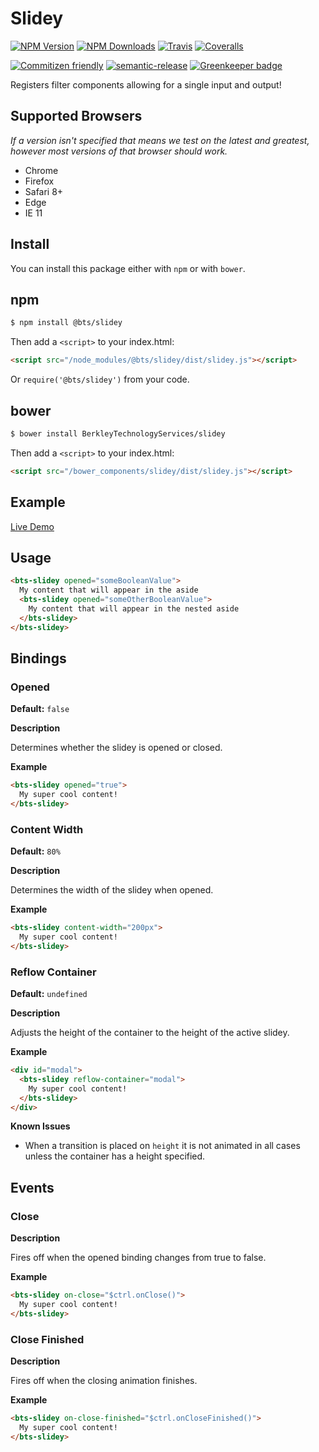 # Slidey

[![NPM Version][npm-version-image]][npm-url]
[![NPM Downloads][npm-downloads-image]][npm-url]
[![Travis][travis-ci-image]][travis-ci-url]
[![Coveralls][coveralls-image]][coveralls-url]

[![Commitizen friendly][commitizen-image]][commitizen-url]
[![semantic-release][semantic-release-image]][semantic-release-url]
[![Greenkeeper badge][greenkeeper-image]][greenkeeper-url]

Registers filter components allowing for a single input and output!

## Supported Browsers

_If a version isn't specified that means we test on the latest and greatest, however most versions of that browser should work._

- Chrome
- Firefox
- Safari 8+
- Edge
- IE 11

## Install

You can install this package either with `npm` or with `bower`.

## npm

```sh
$ npm install @bts/slidey
```
Then add a `<script>` to your index.html:
```html
<script src="/node_modules/@bts/slidey/dist/slidey.js"></script>
```
Or `require('@bts/slidey')` from your code.

## bower

```sh
$ bower install BerkleyTechnologyServices/slidey
```
Then add a `<script>` to your index.html:
```html
<script src="/bower_components/slidey/dist/slidey.js"></script>
```

## Example

[Live Demo](https://jsbin.com/mujosep/edit?html,js,output)

## Usage

```html
<bts-slidey opened="someBooleanValue">
  My content that will appear in the aside
  <bts-slidey opened="someOtherBooleanValue">
    My content that will appear in the nested aside
  </bts-slidey>
</bts-slidey>
```

## Bindings

### Opened

**Default:** `false`

**Description**

Determines whether the slidey is opened or closed.

**Example**

```html
<bts-slidey opened="true">
  My super cool content!
</bts-slidey>
```

### Content Width

**Default:** `80%`

**Description**

Determines the width of the slidey when opened.

**Example**

```html
<bts-slidey content-width="200px">
  My super cool content!
</bts-slidey>
```

### Reflow Container

**Default:** `undefined`

**Description**

Adjusts the height of the container to the height of the active slidey.

**Example**

```html
<div id="modal">
  <bts-slidey reflow-container="modal">
    My super cool content!
  </bts-slidey>
</div>
```

**Known Issues**

- When a transition is placed on `height` it is not animated in all cases unless the container has a height specified.

## Events

### Close

**Description**

Fires off when the opened binding changes from true to false.

**Example**

```html
<bts-slidey on-close="$ctrl.onClose()">
  My super cool content!
</bts-slidey>
```

### Close Finished

**Description**

Fires off when the closing animation finishes.

**Example**

```html
<bts-slidey on-close-finished="$ctrl.onCloseFinished()">
  My super cool content!
</bts-slidey>
```

[npm-version-image]: http://img.shields.io/npm/v/@bts/slidey.svg?style=flat
[npm-downloads-image]: http://img.shields.io/npm/dm/@bts/slidey.svg?style=flat
[npm-url]: https://npmjs.org/package/@bts/slidey

[travis-ci-image]: https://travis-ci.org/BerkleyTechnologyServices/slidey.svg?branch=master
[travis-ci-url]: https://travis-ci.org/BerkleyTechnologyServices/slidey

[coveralls-image]: https://img.shields.io/coveralls/BerkleyTechnologyServices/slidey/master.svg
[coveralls-url]: https://coveralls.io/github/BerkleyTechnologyServices/slidey

[commitizen-image]: https://img.shields.io/badge/commitizen-friendly-brightgreen.svg
[commitizen-url]: http://commitizen.github.io/cz-cli/

[semantic-release-url]: https://github.com/semantic-release/semantic-release
[semantic-release-image]: https://img.shields.io/badge/%20%20%F0%9F%93%A6%F0%9F%9A%80-semantic--release-e10079.svg

[greenkeeper-image]: https://badges.greenkeeper.io/BerkleyTechnologyServices/slidey.svg
[greenkeeper-url]: https://greenkeeper.io
